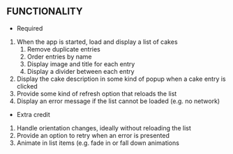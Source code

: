 ## FUNCTIONALITY
* Required
1. When the app is started, load and display a list of cakes
    1. Remove duplicate entries
    2. Order entries by name
    3. Display image and title for each entry
    4. Display a divider between each entry
2. Display the cake description in some kind of popup when a cake entry is clicked
3. Provide some kind of refresh option that reloads the list
4. Display an error message if the list cannot be loaded (e.g. no network)
* Extra credit
1. Handle orientation changes, ideally without reloading the list
2. Provide an option to retry when an error is presented
3. Animate in list items (e.g. fade in or fall down animations
